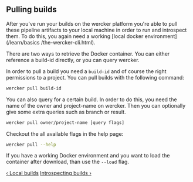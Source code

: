 ## Pulling builds

After you've run your builds on the wercker platform you're able to pull these
pipeline artifacts to your local machine in order to run and introspect them. To
do this, you again need a working [local docker environment](/learn/basics
/the-wercker-cli.html).

There are two ways to retrieve the Docker container. You can either reference a
build-id directly, or you can query wercker.

In order to pull a build you need a `build-id` and of course the right
permissions to a project. You can pull builds with the following
command:

```sh
wercker pull build-id
```

You can also query for a certain build. In order to do this, you need the name
of the owner and project-name on wercker. Then you can optionally give some
extra queries such as branch or result.

```sh
wercker pull owner/project-name [query flags]
```

Checkout the all available flags in the help page: 

```sh
wercker pull --help
```

If you have a working Docker environment and you want to load the container
after download, than use the `--load` flag.

[&lsaquo; Local builds](/learn/build/local-builds.html "nav previous build")
[Introspecting builds &rsaquo;](/learn/build/introspecting-builds.html "nav next build")
